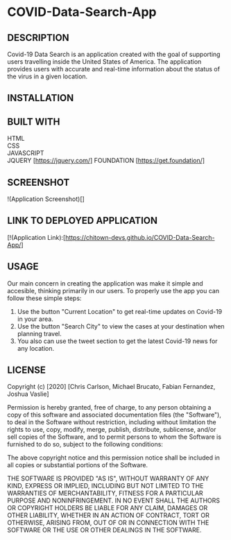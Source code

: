 # COVID-Data-Search-App

## DESCRIPTION

Covid-19 Data Search is an application created with the goal of supporting users travelling inside the United States of America. The application provides users with accurate and real-time information about the status of the virus in a given location.

## INSTALLATION

## BUILT WITH

  HTML  
  CSS  
  JAVASCRIPT  
  JQUERY  [https://jquery.com/]
  FOUNDATION  [https://get.foundation/]

## SCREENSHOT

!(Application Screenshot)[]

## LINK TO DEPLOYED APPLICATION

[!(Application Link):[https://chitown-devs.github.io/COVID-Data-Search-App/]

## USAGE

Our main concern in creating the application was make it simple and accesible, thinking primarily in our users. To properly use the app you can follow these simple steps:  

1. Use the button "Current Location" to get real-time updates on Covid-19 in your area.
2. Use the button "Search City" to view the cases at your destination when planning travel.  
3. You also can use the tweet section to get the latest Covid-19 news for any location.

## LICENSE

Copyright (c) [2020] [Chris Carlson, Michael Brucato, Fabian Fernandez, Joshua Vaslie]

Permission is hereby granted, free of charge, to any person obtaining a copy
of this software and associated documentation files (the "Software"), to deal
in the Software without restriction, including without limitation the rights
to use, copy, modify, merge, publish, distribute, sublicense, and/or sell
copies of the Software, and to permit persons to whom the Software is
furnished to do so, subject to the following conditions:

The above copyright notice and this permission notice shall be included in all
copies or substantial portions of the Software.

THE SOFTWARE IS PROVIDED "AS IS", WITHOUT WARRANTY OF ANY KIND, EXPRESS OR
IMPLIED, INCLUDING BUT NOT LIMITED TO THE WARRANTIES OF MERCHANTABILITY,
FITNESS FOR A PARTICULAR PURPOSE AND NONINFRINGEMENT. IN NO EVENT SHALL THE
AUTHORS OR COPYRIGHT HOLDERS BE LIABLE FOR ANY CLAIM, DAMAGES OR OTHER
LIABILITY, WHETHER IN AN ACTION OF CONTRACT, TORT OR OTHERWISE, ARISING FROM,
OUT OF OR IN CONNECTION WITH THE SOFTWARE OR THE USE OR OTHER DEALINGS IN THE
SOFTWARE.  
